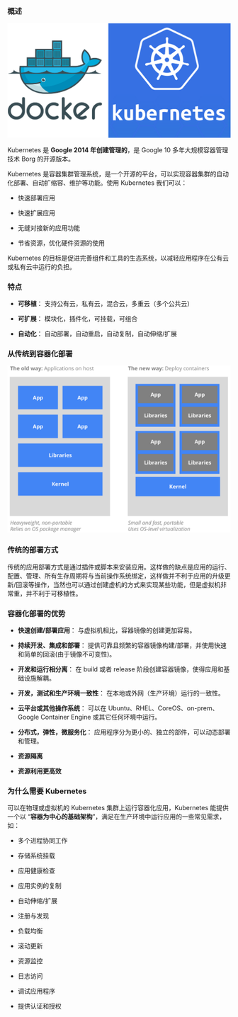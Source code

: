 ### 概述

![](../img/12-00000001.png)

Kubernetes 是 **Google 2014 年创建管理的**，是 Google 10 多年大规模容器管理技术 Borg 的开源版本。

Kubernetes 是容器集群管理系统，是一个开源的平台，可以实现容器集群的自动化部署、自动扩缩容、维护等功能。使用 Kubernetes 我们可以：

- 快速部署应用

- 快速扩展应用

- 无缝对接新的应用功能

- 节省资源，优化硬件资源的使用

Kubernetes 的目标是促进完善组件和工具的生态系统，以减轻应用程序在公有云或私有云中运行的负担。

### 特点

- **可移植**： 支持公有云，私有云，混合云，多重云（多个公共云）

- **可扩展**： 模块化，插件化，可挂载，可组合

- **自动化**： 自动部署，自动重启，自动复制，自动伸缩/扩展

### 从传统到容器化部署

![](../img/12-00000002.png)

### 传统的部署方式

传统的应用部署方式是通过插件或脚本来安装应用。这样做的缺点是应用的运行、配置、管理、所有生存周期将与当前操作系统绑定，这样做并不利于应用的升级更新/回滚等操作，当然也可以通过创建虚机的方式来实现某些功能，但是虚拟机非常重，并不利于可移植性。

### 容器化部署的优势

- **快速创建/部署应用**： 与虚拟机相比，容器镜像的创建更加容易。

- **持续开发、集成和部署**： 提供可靠且频繁的容器镜像构建/部署，并使用快速和简单的回滚(由于镜像不可变性)。

- **开发和运行相分离**： 在 build 或者 release 阶段创建容器镜像，使得应用和基础设施解耦。

- **开发，测试和生产环境一致性**： 在本地或外网（生产环境）运行的一致性。

- **云平台或其他操作系统**： 可以在 Ubuntu、RHEL、CoreOS、on-prem、Google Container Engine 或其它任何环境中运行。

- **分布式，弹性，微服务化**： 应用程序分为更小的、独立的部件，可以动态部署和管理。

- **资源隔离**

- **资源利用更高效**

### 为什么需要 Kubernetes

可以在物理或虚拟机的 Kubernetes 集群上运行容器化应用，Kubernetes 能提供一个以 “**容器为中心的基础架构**”，满足在生产环境中运行应用的一些常见需求，如：

- 多个进程协同工作

- 存储系统挂载

- 应用健康检查

- 应用实例的复制

- 自动伸缩/扩展

- 注册与发现

- 负载均衡

- 滚动更新

- 资源监控

- 日志访问

- 调试应用程序

- 提供认证和授权
